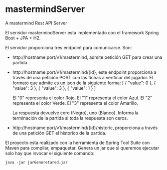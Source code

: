 # mastermindServer
A mastermind Rest API Server


El servidor mastermindServer esta implementado con el framework Spring Boot + JPA + H2. 

El servidor proporciona tres endpoint para comunicarse. Son: 

- http://hostname:port/v1/mastermind, admite petición GET para crear una partida. 
- http://hostname:port/v1/mastermind/{id}, este endpoint proporciona a través de una petición POST con las fichas a verificar del jugador. El formato que admite es un json de la siguiente forma: 
[
    {
        "value": 0
    },
    {
        "value": 3
    },
    {
        "value": 3
    },
    {
        "value": 1
    }
]

  El "0" representa el color Rojo.
  El "1" representa el color Azul.
  El "2" representa el color Verde.
  El "3" representa el color Amarillo.
  
  La respuesta devuelve cero (Negro), uno (Blanco). Informa la terminación de la partida si toda la respuesta son ceros.
  
- http://hostname:port/v1/mastermind/{id}/historic, proporciona a través de una petición GET el historico de la partida. 

El proyecto esta realizado con la herramienta de Spring Tool Suite con Maven para compilar, empaquetar. Genera un jar que si queremos ejecutar solo hay que invocar el siguiente comando: 

    java -jar jarGeneretared.jar
